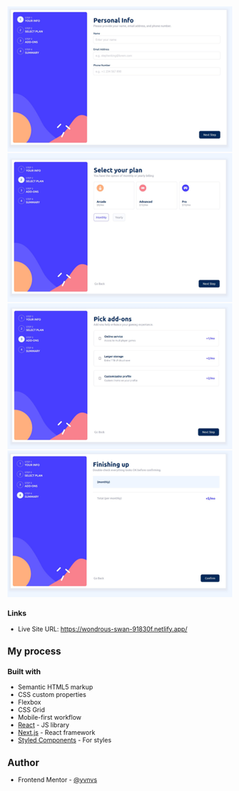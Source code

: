 
![](./ss1.jpg)
![](./ss2.jpg)
![](./ss3.jpg)
![](./ss4.jpg)


### Links

- Live Site URL: [](https://wondrous-swan-91830f.netlify.app/) https://wondrous-swan-91830f.netlify.app/

## My process

### Built with

- Semantic HTML5 markup
- CSS custom properties
- Flexbox
- CSS Grid
- Mobile-first workflow
- [React](https://reactjs.org/) - JS library
- [Next.js](https://nextjs.org/) - React framework
- [Styled Components](https://styled-components.com/) - For styles



## Author

- Frontend Mentor - [@yvnvs](https://www.frontendmentor.io/profile/yvnvs)

